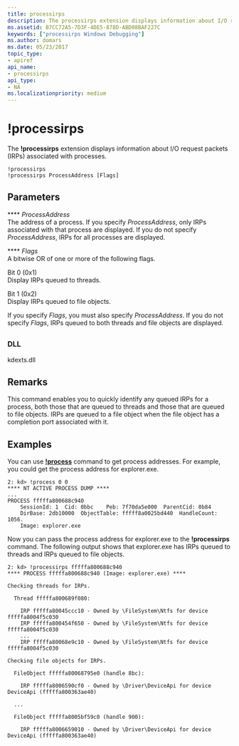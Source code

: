 ```yaml
---
title: processirps
description: The processirps extension displays information about I/O request packets (IRPs) associated with processes.
ms.assetid: B7CC72A5-7D3F-4DE5-878D-ABD08BAF227C
keywords: ["processirps Windows Debugging"]
ms.author: domars
ms.date: 05/23/2017
topic_type:
- apiref
api_name:
- processirps
api_type:
- NA
ms.localizationpriority: medium
---
```


# !processirps


The **!processirps** extension displays information about I/O request packets (IRPs) associated with processes.

```dbgcmd
!processirps
!processirps ProcessAddress [Flags]
```

## <span id="Parameters"></span><span id="parameters"></span><span id="PARAMETERS"></span>Parameters


<span id="_ProcessAddress"></span><span id="_processaddress"></span><span id="_PROCESSADDRESS"></span> **** *ProcessAddress*  
The address of a process. If you specify *ProcessAddress*, only IRPs associated with that process are displayed. If you do not specify *ProcessAddress*, IRPs for all processes are displayed.

<span id="_Flags"></span><span id="_flags"></span><span id="_FLAGS"></span> **** *Flags*  
A bitwise OR of one or more of the following flags.

<span id="Bit_0__0x1_"></span><span id="bit_0__0x1_"></span><span id="BIT_0__0X1_"></span>Bit 0 (0x1)  
Display IRPs queued to threads.

<span id="Bit_1__0x2_"></span><span id="bit_1__0x2_"></span><span id="BIT_1__0X2_"></span>Bit 1 (0x2)  
Display IRPs queued to file objects.

If you specify *Flags*, you must also specify *ProcessAddress*. If you do not specify *Flags*, IRPs queued to both threads and file objects are displayed.

## <span id="ddk__processfields_dbg"></span><span id="DDK__PROCESSFIELDS_DBG"></span>


### <span id="DLL"></span><span id="dll"></span>DLL

kdexts.dll

Remarks
-------

This command enables you to quickly identify any queued IRPs for a process, both those that are queued to threads and those that are queued to file objects. IRPs are queued to a file object when the file object has a completion port associated with it.

Examples
--------

You can use [**!process**](-process.md) command to get process addresses. For example, you could get the process address for explorer.exe.

```dbgcmd
2: kd> !process 0 0
**** NT ACTIVE PROCESS DUMP ****
...
PROCESS fffffa800688c940
    SessionId: 1  Cid: 0bbc    Peb: 7f70da5e000  ParentCid: 0b84
    DirBase: 2db10000  ObjectTable: fffff8a0025bd440  HandleCount: 1056.
    Image: explorer.exe
```

Now you can pass the process address for explorer.exe to the **!processirps** command. The following output shows that explorer.exe has IRPs queued to threads and IRPs queued to file objects.

```dbgcmd
2: kd> !processirps fffffa800688c940
**** PROCESS fffffa800688c940 (Image: explorer.exe) ****

Checking threads for IRPs.

  Thread fffffa800689f080:

    IRP fffffa80045ccc10 - Owned by \FileSystem\Ntfs for device fffffa8004f5c030
    IRP fffffa800454f650 - Owned by \FileSystem\Ntfs for device fffffa8004f5c030
    ...
    IRP fffffa80068e9c10 - Owned by \FileSystem\Ntfs for device fffffa8004f5c030

Checking file objects for IRPs.

  FileObject fffffa80068795e0 (handle 8bc):

    IRP fffffa8006590cf0 - Owned by \Driver\DeviceApi for device DeviceApi (fffffa800363ae40)

  ...

  FileObject fffffa8005bf59c0 (handle 900):

    IRP fffffa8006659010 - Owned by \Driver\DeviceApi for device DeviceApi (fffffa800363ae40)
```

 

 






